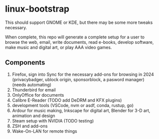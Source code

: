# linux-bootstrap

This should support GNOME or KDE, but there may be some more tweaks necessary.

When complete, this repo will generate a complete setup for a user to browse the web, email, write documents, read e-books, develop software, make music and digital art, or play AAA video games.

## Components
1. Firefox, sign into Sync for the necessary add-ons for browsing in 2024 (privacybadger, ublock origin, sponsorblock, a pasword manager) (needs automating)
2. Thunderbird for email
3. OnlyOffice for documents
4. Calibre E-Reader (TODO add DeDRM and KFX plugins)
5. development tools (VSCode, nvm or asdf, conda, rustup, go)
6. Ardour for music making, Inkscape for digital art, Blender for 3-D art, animation and design
7. Steam setup with NVIDIA (TODO testing)
8. ZSH and add-ons
9. Wake-On-LAN for remote things